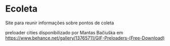 # Ecoleta
 Site para reunir informações sobre pontos de coleta


preloader cities disponibilizado por Mantas Bačiuška
em <https://www.behance.net/gallery/13765711/GIF-Preloaders-(Free-Download)>